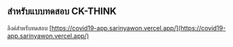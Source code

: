 

## สำหรับแบบทดสอบ CK-THINK

ลิงค์สำหรับทดสอบ [https://covid19-app.sarinyawon.vercel.app/](https://covid19-app.sarinyawon.vercel.app/) 